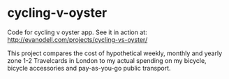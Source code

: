 # cycling-v-oyster
Code for cycling v oyster app. See it in action at: http://evanodell.com/projects/cycling-vs-oyster/

This project compares the cost of hypothetical weekly, monthly and yearly zone 1-2 Travelcards in London to my actual spending on my bicycle, bicycle accessories and pay-as-you-go public transport.
